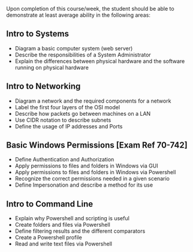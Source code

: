 Upon completion of this course/week, the student should be able to demonstrate at least average ability in the following areas:

## Intro to Systems
 * Diagram a basic computer system (web server)
 * Describe the responsibilities of a System Administrator
 * Explain the differences between physical hardware and the software running on physical hardware

## Intro to Networking
 * Diagram a network and the required components for a network
 * Label the first four layers of the OSI model
 * Describe how packets go between machines on a LAN
 * Use CIDR notation to describe subnets
 * Define the usage of IP addresses and Ports

## Basic Windows Permissions [Exam Ref 70-742]
 * Define Authentication and Authorization
 * Apply permissions to files and folders in Windows via GUI
 * Apply permissions to files and folders in Windows via Powershell
 * Recognize the correct permissions needed in a given scenario
 * Define Impersonation and describe a method for its use

## Intro to Command Line
 * Explain why Powershell and scripting is useful
 * Create folders and files via Powershell
 * Define filtering results and the different comparators
 * Create a Powershell profile
 * Read and write text files via Powershell
